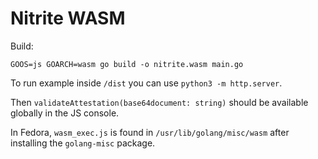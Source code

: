 Nitrite WASM
=======
Build:
```
GOOS=js GOARCH=wasm go build -o nitrite.wasm main.go
```

To run example inside `/dist` you can use
`python3 -m http.server`. 

Then `validateAttestation(base64document: string)` should be available globally in the JS console.

In Fedora, `wasm_exec.js` is found in `/usr/lib/golang/misc/wasm` after installing the `golang-misc` package. 